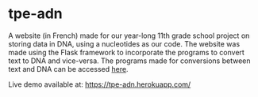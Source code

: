 # tpe-adn
A website (in French) made for our year-long 11th grade school project on storing data in DNA, using a nucleotides as our code.
The website was made using the Flask framework to incorporate the programs to convert text to DNA and vice-versa.
The programs made for conversions between text and DNA can be accessed [here](/dna/)​.

Live demo available at: https://tpe-adn.herokuapp.com/
